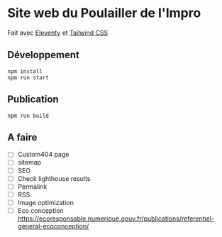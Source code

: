 # Site web du Poulailler de l'Impro

Fait avec [Eleventy](https://www.11ty.dev/) et [Tailwind CSS](https://tailwindcss.com/)

## Développement

```
npm install
npm run start
```

## Publication

```
npm run build
```

## A faire

- [ ] Custom404 page
- [ ] sitemap
- [ ] SEO
- [ ] Check lighthouse results
- [ ] Permalink
- [ ] RSS
- [ ] Image optimization
- [ ] Eco conception https://ecoresponsable.numerique.gouv.fr/publications/referentiel-general-ecoconception/
